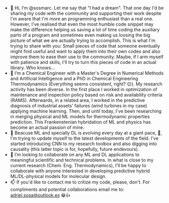 - 👋 Hi, I’m @sosmarc. Let me say that "I had a dream". That one day I'd be sharing my code with the community and supporting their work despite I'm aware that I'm more an programming enthusiast than a real one.
However, I've realised that even the most humble code snippet may make the difference helping us saving a lot of time coding the auxiliary parts of a program and sometimes even making us
loosing the big picture of what we are actually trying to accomplish. This is what I'm trying to share with you: Small pieces of code that someone eventually might find useful and want to apply them into their
own codes and also improve them to ease their use to the community.
Maybe, if I arm myself with patience and skills, I'll try to turn this pieces of code in an actual library. Who knows...
- 👀 I’m a Chemical Engineer with a Master's Degree in Numerical Methods and Artificial Intelligence and a PhD in Chemical Engineering Thermodynamics (Everything seems consistent, right? :wink:).
My research activity has been diverse. In the first place I worked in optimization of maintenance and inspection policy based on risk and availability criteria (RAMS). Afterwards, 
in a related area, I worked in the predictive diagnosis of industrial assets' failures (wind turbines in my case) applying machine learning. Then, and until today, I've been researching in merging physical and 
ML models for thermodynamic properties prediction. This Frankenstenian hybridation of ML and physics has become an actual passion of mine.
- 🌱 Beacuse ML and specially DL is evolving every day at a giant pace, :rocket:, I'm trying to update myself to the latest developments of the field. I've started introducing CNN to my
research toolbox and also digging into causality (this latter topic is for, hopefully, future endevours).
- 💞️ I’m looking to collaborate on any ML and DL applications to meaningful scientific and technical problems. In what is close to my current research (Chem. Eng. Thermodynamics), 
I'll be happy to collaborate with anyone interested in developing predictive hybrid ML/DL-physical models for molecular design.
- 📫 If you'd like to contact me to critize my code, please, don't. For compliments and potential collaborations email me to: adriel.sosa@outlook.es :grin::thumbsup:
<!---
sosmarc/sosmarc is a ✨ special ✨ repository because its `README.md` (this file) appears on your GitHub profile.
You can click the Preview link to take a look at your changes.
--->
